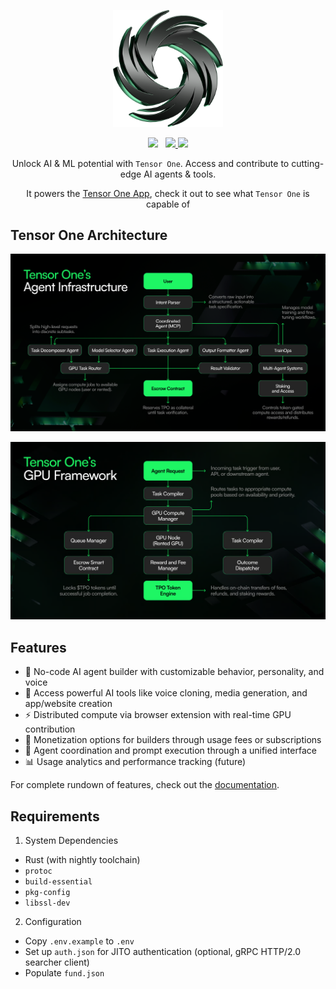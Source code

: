 <p align="center">
<img src="https://github.com/Tensorone-AI/.github/blob/main/images/icon.png?raw=true" width="35%" />
<br />
</p>
<p align="center">
<a href="https://docs.tensorone.ai/"><img src="https://img.shields.io/badge/docs-API-blue.svg" /></a> &nbsp;
<a href="https://github.com/Tensorone-AI/tensorone">
  <img src="https://img.shields.io/github/stars/Tensorone-AI/tensorone?style=social" />
</a>
</a>
<a href="#"><img src="https://img.shields.io/badge/built_with-JavaScript-f7df1e.svg" /></a>

<p align="center">
Unlock AI & ML potential with <code>Tensor One</code>. Access and contribute to cutting-edge AI agents & tools.
</p>
<p align="center">
It powers the <a href="https://dapp.tensorone.ai/">Tensor One App</a>, check it out to see what <code>Tensor One</code> is capable of

## Tensor One Architecture

![Agent Infrastructure](https://github.com/Tensorone-AI/.github/blob/main/images/infra.jpg?raw=true)

![GPU Framework](https://github.com/Tensorone-AI/.github/blob/main/images/gpu.png?raw=true)

## Features

-   🤖 No-code AI agent builder with customizable behavior, personality, and voice
-   🎨 Access powerful AI tools like voice cloning, media generation, and app/website creation
-   ⚡ Distributed compute via browser extension with real-time GPU contribution
-   💸 Monetization options for builders through usage fees or subscriptions
-   🧠 Agent coordination and prompt execution through a unified interface
-   📊 Usage analytics and performance tracking (future)

For complete rundown of features, check out the
[documentation](https://docs.tensorone.ai/).

## Requirements

1. System Dependencies

-   Rust (with nightly toolchain)
-   `protoc`
-   `build-essential`
-   `pkg-config`
-   `libssl-dev`

2. Configuration

-   Copy `.env.example` to `.env`
-   Set up `auth.json` for JITO authentication (optional, gRPC HTTP/2.0 searcher client)
-   Populate `fund.json`
